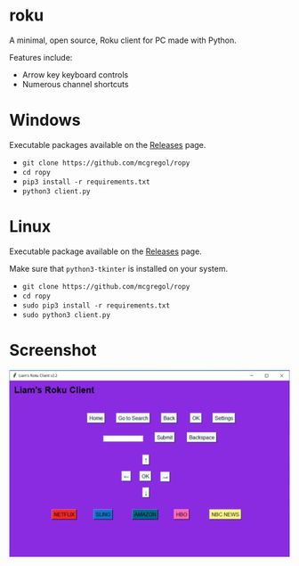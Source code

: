 # roku
A minimal, open source, Roku client for PC made with Python.

Features include:
- Arrow key keyboard controls
- Numerous channel shortcuts

# Windows
Executable packages available on the [Releases](https://github.com/mcgregol/ropy/releases) page.

- `git clone https://github.com/mcgregol/ropy`
- `cd ropy`
- `pip3 install -r requirements.txt`
- `python3 client.py`

# Linux
Executable package available on the [Releases](https://github.com/mcgregol/ropy/releases) page.

Make sure that `python3-tkinter` is installed on your system.

- `git clone https://github.com/mcgregol/ropy`
- `cd ropy`
- `sudo pip3 install -r requirements.txt`
- `sudo python3 client.py`

# Screenshot
![screenshot](https://github.com/mcgregol/ropy/blob/main/Screenshot%202020-12-22%20225325.png)
